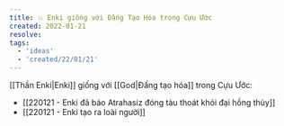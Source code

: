 ```yaml
---
title: 💥 Enki giống với Đấng Tạo Hóa trong Cựu Ước
created: 2022-01-21
resolve: 
tags:
  - 'ideas'
  - 'created/22/01/21'
---
```


[[Thần Enki|Enki]] giống với [[God|Đấng tạo hóa]] trong Cựu Ước:

- [[220121 - Enki đã báo Atrahasiz đóng tàu thoát khỏi đại hồng thủy]]
- [[220121 - Enki tạo ra loài người]]